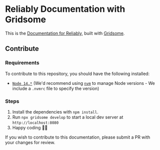 # Reliably Documentation with Gridsome

This is the <a href="https://reliably.com/docs/">Documentation for Reliably</a>, built with <a href="https://gridsome.org" target="_blank" rel="noopener noreferer">Gridsome</a>.

## Contribute

### Requirements

To contribute to this repository, you should have the following installed:

* [`Node 14.*`](https://nodejs.org/en/) (We'd recommend using [`nvm`](https://github.com/nvm-sh/nvm) to manage Node versions - We include a `.nvmrc` file to specify the version)

### Steps
1. Install the dependencies with `npm install`.
2. Run `npx gridsome develop` to start a local dev server at `http://localhost:8080`
3. Happy coding 🎉🙌

If you wish to contribute to this documentation, please submit a PR with your changes for review.
